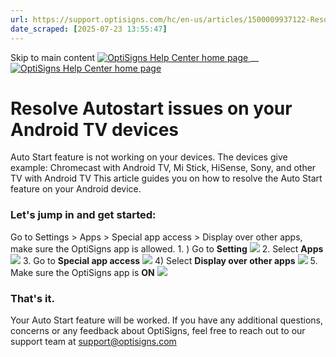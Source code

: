 ```yaml
---
url: https://support.optisigns.com/hc/en-us/articles/1500009937122-Resolve-Autostart-issues-on-your-Android-TV-devices
date_scraped: [2025-07-23 13:55:47]
---
```


Skip to main content
[ ![OptiSigns Help Center home page](/hc/theming_assets/01HZKNYSEQ6GRC01C0J27PZ3RC) ](/hc/en-us "Home")
__
[ ![OptiSigns Help Center home page](/hc/theming_assets/01HZKNYSEQ6GRC01C0J27PZ3RC) ](/hc/en-us "Home")
#  Resolve Autostart issues on your Android TV devices 
Auto Start feature is not working on your devices. The devices give example: Chromecast with Android TV, Mi Stick, HiSense, Sony, and other TV with Android TV
This article guides you on how to resolve the Auto Start feature on your Android device.
### **Let's jump in and get started:**
Go to Settings > Apps > Special app access > Display over other apps, make sure the OptiSigns app is allowed.
1\. ) Go to **Setting**
[![](/hc/article_attachments/1500015378922)](/hc/article_attachments/1500015378922)
2\. Select **Apps**
[![](/hc/article_attachments/1500015697201)](/hc/article_attachments/1500015697201)
3\. Go to **Special app access**
[![](/hc/article_attachments/1500015697221)](/hc/article_attachments/1500015697221)
4) Select **Display over other apps**
[![](/hc/article_attachments/1500015697241)](/hc/article_attachments/1500015697241)
5\. Make sure the OptiSigns app is **ON**
[![](/hc/article_attachments/1500015697261)](/hc/article_attachments/1500015697261)
### **That's it.**
Your Auto Start feature will be worked.
If you have any additional questions, concerns or any feedback about OptiSigns, feel free to reach out to our support team at [support@optisigns.com](mailto:support@optisigns.com)
